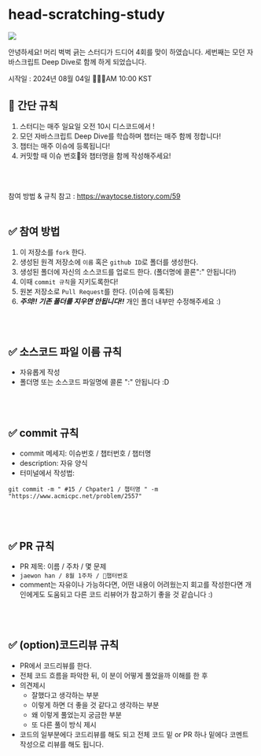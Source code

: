 # head-scratching-study
<img src="https://capsule-render.vercel.app/api?type=Venom&color=gradient&height=400&section=header&text=HSS-4rd-Algorythm-Study&animation=twinkling&fontColor=ffffff&fontSize=45" />

안녕하세요! 머리 벅벅 긁는 스터디가 드디어 4회를 맞이 하였습니다. 
세번째는 모던 자바스크립트 Deep Dive로 함께 하게 되었습니다. 

시작일 : 2024년 08월 04일 🎅🫎🎄AM 10:00 KST 

## 💜 간단 규칙 

1. 스터디는 매주 일요일 오전 10시 디스코드에서 !
2. 모던 자바스크립트 Deep Dive를 학습하며 챕터는 매주 함께 정합니다!
3. 챕터는 매주 이슈에 등록됩니다!
4. 커밋할 때 이슈 번호와 챕터명을 함께 작성해주세요! 

<br />
<br />

참여 방법 & 규칙 참고 : <https://waytocse.tistory.com/59>
<br />
<br />

## ✅ 참여 방법
1. 이 저장소를 `fork` 한다.
2. 생성된 원격 저장소에 `이름` 혹은 `github ID`로 폴더를 생성한다.
3. 생성된 폴더에 자신의 소스코드를 업로드 한다. (폴더명에 콜론":" 안됩니다!)
4. 이때 `commit 규칙`을 지키도록한다!
5. 원본 저장소로 `Pull Request`를 한다. (이슈에 등록된)
6. ***주의!! 기존 폴더를 지우면 안됩니다!!*** 개인 폴더 내부만 수정해주세요 :)

<br />
<br />

## ✅ 소스코드 파일 이름 규칙
- 자유롭게 작성 
- 폴더명 또는 소스코드 파일명에 콜론 ":" 안됩니다 :D

<br />
<br />

## ✅ commit 규칙
- commit 메세지: 이슈번호 / 챕터번호 / 챕터명 
- description: 자유 양식
- 터미널에서 작성법: 
```
git commit -m " #15 / Chpater1 / 챕터명 " -m "https://www.acmicpc.net/problem/2557"
```

<br />
<br />

## ✅ PR 규칙
- PR 제목: 이름 / 주차 / 몇 문제
-  ```jaewon han / 8월 1주차 / 챕터번호 ```
-  comment는 자유이나 가능하다면, 어떤 내용이 어려웠는지 회고를 작성한다면 개인에게도 도움되고 다른 코드 리뷰어가 참고하기 좋을 것 같습니다 :)


<br />
<br />

## ✅ (option)코드리뷰 규칙
- PR에서 코드리뷰를 한다.
- 전체 코드 흐름을 파악한 뒤, 이 분이 어떻게 풀었을까 이해를 한 후 
- 의견제시
  -   잘했다고 생각하는 부분
  -   이렇게 하면 더 좋을 것 같다고 생각하는 부분
  -   왜 이렇게 풀었는지 궁금한 부분
  -   또 다른 풀이 방식 제시
- 코드의 일부분에다 코드리뷰를 해도 되고 전체 코드 밑 or PR 하나 밑에다 코멘트 작성으로 리뷰를 해도 됩니다.

<br />
<br />
